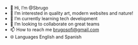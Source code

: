- 👋 Hi, I’m @Sbrugo
- 👀 I’m interested in quality art, modern websites and nature!  
- 🌱 I’m currently learning tech development
- 💞️ I’m looking to collaborate on great teams 
- 📫 How to reach me brugosofi@gmail.com
- 🌐 Languages English and Spanish 

<!---
Sbrugo/Sbrugo is a ✨ special ✨ repository because its `README.md` (this file) appears on your GitHub profile.
You can click the Preview link to take a look at your changes.
--->
